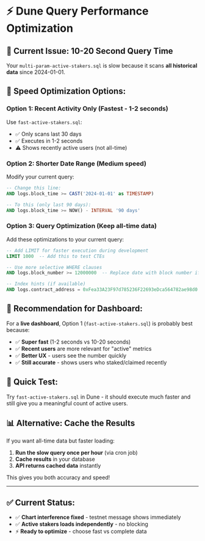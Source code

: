# ⚡ **Dune Query Performance Optimization**

## 🐌 **Current Issue: 10-20 Second Query Time**

Your `multi-param-active-stakers.sql` is slow because it scans **all historical data** since 2024-01-01.

## 🚀 **Speed Optimization Options:**

### **Option 1: Recent Activity Only (Fastest - 1-2 seconds)**
Use `fast-active-stakers.sql`:
- ✅ Only scans last 30 days
- ✅ Executes in 1-2 seconds  
- ⚠️ Shows recently active users (not all-time)

### **Option 2: Shorter Date Range (Medium speed)**
Modify your current query:
```sql
-- Change this line:
AND logs.block_time >= CAST('2024-01-01' as TIMESTAMP)

-- To this (only last 90 days):
AND logs.block_time >= NOW() - INTERVAL '90 days'
```

### **Option 3: Query Optimization (Keep all-time data)**
Add these optimizations to your current query:

```sql
-- Add LIMIT for faster execution during development
LIMIT 1000  -- Add this to test CTEs

-- Use more selective WHERE clauses
AND logs.block_number >= 12000000  -- Replace date with block number if you know it

-- Index hints (if available)
AND logs.contract_address = 0xFea33A23F97d785236F22693eDca564782ae98d0  -- More specific
```

## 🎯 **Recommendation for Dashboard:**

For a **live dashboard**, Option 1 (`fast-active-stakers.sql`) is probably best because:

- ✅ **Super fast** (1-2 seconds vs 10-20 seconds)
- ✅ **Recent users** are more relevant for "active" metrics
- ✅ **Better UX** - users see the number quickly
- ✅ **Still accurate** - shows users who staked/claimed recently

## 🔧 **Quick Test:**

Try `fast-active-stakers.sql` in Dune - it should execute much faster and still give you a meaningful count of active users.

## 📊 **Alternative: Cache the Results**

If you want all-time data but faster loading:

1. **Run the slow query once per hour** (via cron job)
2. **Cache results** in your database  
3. **API returns cached data** instantly

This gives you both accuracy and speed!

---

## ✅ **Current Status:**

- ✅ **Chart interference fixed** - testnet message shows immediately
- ✅ **Active stakers loads independently** - no blocking
- ⚡ **Ready to optimize** - choose fast vs complete data
